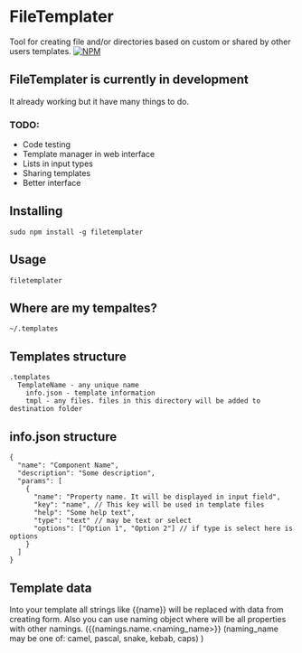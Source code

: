 # FileTemplater
Tool for creating file and/or directories based on custom or shared by other users templates.
[![NPM](https://nodei.co/npm/filetemplater.png)](https://nodei.co/npm/filetemplater/)

## FileTemplater is currently in development
It already working but it have many things to do.

### TODO:
- Code testing
- Template manager in web interface
- Lists in input types
- Sharing templates
- Better interface

## Installing
```
sudo npm install -g filetemplater
```

## Usage
```
filetemplater
```

## Where are my tempaltes?
```
~/.templates
```
## Templates structure
```
.templates
  TemplateName - any unique name
    info.json - template information
    tmpl - any files. files in this directory will be added to destination folder
```

## info.json structure
```
{
  "name": "Component Name",
  "description": "Some description",
  "params": [
    {
      "name": "Property name. It will be displayed in input field",
      "key": "name", // This key will be used in template files
      "help": "Some help text",
      "type": "text" // may be text or select
      "options": ["Option 1", "Option 2"] // if type is select here is options
    }
  ]
}
```
## Template data
Into your template all strings like {{name}} will be replaced with data from creating form. Also you can use naming object where will be all properties with other namings. ({{namings.name.<naming_name>}} (naming_name may be one of: camel, pascal, snake, kebab, caps) )
